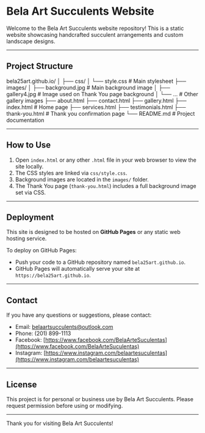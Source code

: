 # Bela Art Succulents Website

Welcome to the Bela Art Succulents website repository! This is a static website showcasing handcrafted succulent arrangements and custom landscape designs.

---

## Project Structure

bela25art.github.io/
│
├── css/
│ └── style.css # Main stylesheet
├── images/
│ ├── background.jpg # Main background image
│ ├── gallery4.jpg # Image used on Thank You page background
│ └── ... # Other gallery images
├── about.html
├── contact.html
├── gallery.html
├── index.html # Home page
├── services.html
├── testimonials.html
├── thank-you.html # Thank you confirmation page
└── README.md # Project documentation


---

## How to Use

1. Open `index.html` or any other `.html` file in your web browser to view the site locally.  
2. The CSS styles are linked via `css/style.css`.  
3. Background images are located in the `images/` folder.  
4. The Thank You page (`thank-you.html`) includes a full background image set via CSS.

---

## Deployment

This site is designed to be hosted on **GitHub Pages** or any static web hosting service.

To deploy on GitHub Pages:

- Push your code to a GitHub repository named `bela25art.github.io`.  
- GitHub Pages will automatically serve your site at `https://bela25art.github.io`.

---

## Contact

If you have any questions or suggestions, please contact:

- Email: belaartsucculents@outlook.com  
- Phone: (201) 899-1113  
- Facebook: [https://www.facebook.com/BelaArteSuculentas](https://www.facebook.com/BelaArteSuculentas)  
- Instagram: [https://www.instagram.com/belaartesuculentas](https://www.instagram.com/belaartesuculentas)

---

## License

This project is for personal or business use by Bela Art Succulents. Please request permission before using or modifying.

---

Thank you for visiting Bela Art Succulents!
